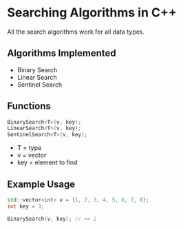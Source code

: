 # Searching Algorithms in C++

All the search algorithms work for all data types.

## Algorithms Implemented

- Binary Search
- Linear Search
- Sentinel Search

## Functions

```cpp
BinarySearch<T>(v, key);
LinearSearch<T>(v, key);
SentinelSearch<T>(v, key);
```

- T = type
- v = vector
- key = element to find

## Example Usage

```cpp
std::vector<int> v = {1, 2, 3, 4, 5, 6, 7, 8};
int key = 3;

BinarySearch(v, key); // => 2
```

